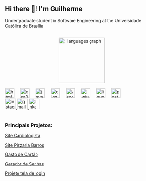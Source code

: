 <h2 align="left">Hi there 👋! I'm Guilherme</h2>
<p>Undergraduate student in Software Engineering at the Universidade Católica de Brasília</p>
<br>

<div align="center">
  <img src="https://github-readme-stats.vercel.app/api/top-langs?username=GBarbosa06&locale=en&hide_title=false&layout=compact&card_width=320&langs_count=5&theme=dracula&hide_border=false" height="150" alt="languages graph"  />
</div>
<br>

<div align="left">
  <img src="https://cdn.jsdelivr.net/gh/devicons/devicon/icons/html5/html5-original.svg" height="30" alt="html5 logo"  />
  <img width="12" />
  <img src="https://cdn.jsdelivr.net/gh/devicons/devicon/icons/css3/css3-original.svg" height="30" alt="css3 logo"  />
  <img width="12" />
  <img src="https://cdn.jsdelivr.net/gh/devicons/devicon/icons/javascript/javascript-original.svg" height="30" alt="javascript logo"  />
  <img width="12" />
  <img src="https://cdn.jsdelivr.net/gh/devicons/devicon/icons/c/c-original.svg" height="30" alt="c logo"  />
  <img width="12" />
  <img src="https://cdn.jsdelivr.net/gh/devicons/devicon/icons/vscode/vscode-original.svg" height="30" alt="vscode logo"  />
  <img width="12" />
  <img src="https://cdn.jsdelivr.net/gh/devicons/devicon/icons/windows8/windows8-original.svg" height="30" alt="windows8 logo"  />
  <img width="12" />
  <img src="https://cdn.jsdelivr.net/gh/devicons/devicon/icons/linux/linux-original.svg" height="30" alt="linux logo"  />
  <img width="12" />
  <img src="https://cdn.jsdelivr.net/gh/devicons/devicon/icons/postgresql/postgresql-original.svg" height="30" alt="postgresql logo"  />
</div>



<div align="left">
  <a href="https://instagram.com/gbarbosa75" target="_blank">
    <img src="https://img.shields.io/static/v1?message=Instagram&logo=instagram&label=&color=E4405F&logoColor=white&labelColor=&style=for-the-badge" height="35" alt="instagram logo"  />
  </a>
  <a href="andradegui2006@gmail.com" target="_blank">
    <img src="https://img.shields.io/static/v1?message=Gmail&logo=gmail&label=&color=D14836&logoColor=white&labelColor=&style=for-the-badge" height="35" alt="gmail logo"  />
  </a>
  <a href="https://linkedin.com/in/gbarbosa06/" target="_blank">
    <img src="https://img.shields.io/static/v1?message=LinkedIn&logo=linkedin&label=&color=0077B5&logoColor=white&labelColor=&style=for-the-badge" height="35" alt="linkedin logo"  />
  </a>
</div>

<br clear="both">

<div>
  <h3>Principais Projetos:</h3>
  <p><a href="https://gbarbosa06.github.io/site-cardiologista/site" target="_blank">Site Cardiologista</a></p>
  <p><a href="https://gbarbosa06.github.io/pizzaria-barros/" target="_blank">Site Pizzaria Barros</a></p>
  <p><a href="https://gbarbosa06.github.io/JavaScript/gastoCartao/" target="_blank">Gasto de Cartão</a></p>
  <p><a href="https://gbarbosa06.github.io/gerador-de-senhas/" target="_blank">Gerador de Senhas</a></p>
  <p><a href="https://gbarbosa06.github.io/exercicios-guanabara/media-queries/mq6-projeto-login" target="_blank">Projeto tela de login</a></p>    
</div>

